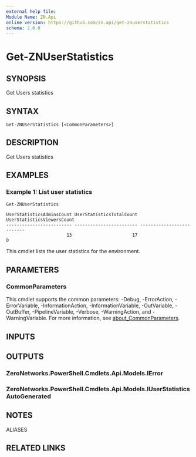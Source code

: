 ```yaml
---
external help file:
Module Name: ZN.Api
online version: https://github.com/zn.api/get-znuserstatistics
schema: 2.0.0
---
```


# Get-ZNUserStatistics

## SYNOPSIS
Get Users statistics

## SYNTAX

```
Get-ZNUserStatistics [<CommonParameters>]
```

## DESCRIPTION
Get Users statistics

## EXAMPLES

### Example 1: List user statistics
```powershell
Get-ZNUserStatistics
```

```output
UserStatisticsAdminsCount UserStatisticsTotalCount UserStatisticsViewersCount
------------------------- ------------------------ --------------------------
                       13                       17                          0
```

This cmdlet lists the user statistics for the environment.

## PARAMETERS

### CommonParameters
This cmdlet supports the common parameters: -Debug, -ErrorAction, -ErrorVariable, -InformationAction, -InformationVariable, -OutVariable, -OutBuffer, -PipelineVariable, -Verbose, -WarningAction, and -WarningVariable. For more information, see [about_CommonParameters](http://go.microsoft.com/fwlink/?LinkID=113216).

## INPUTS

## OUTPUTS

### ZeroNetworks.PowerShell.Cmdlets.Api.Models.IError

### ZeroNetworks.PowerShell.Cmdlets.Api.Models.IUserStatisticsAutoGenerated

## NOTES

ALIASES

## RELATED LINKS

